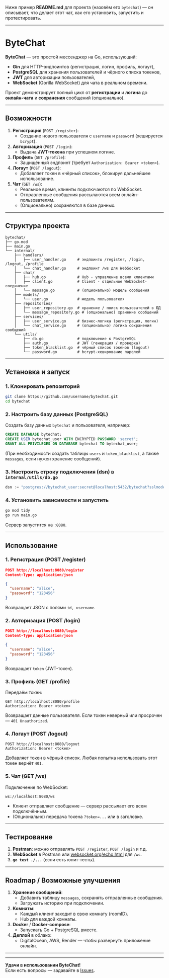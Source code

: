 Ниже пример **README.md** для проекта (назовём его `bytechat`) — он описывает, что делает этот чат, как его установить, запустить и протестировать.

---

# ByteChat

**ByteChat** — это простой мессенджер на Go, использующий:
- **Gin** для HTTP-эндпоинтов (регистрация, логин, профиль, логаут),
- **PostgreSQL** для хранения пользователей и чёрного списка токенов,
- **JWT** для авторизации пользователей,
- **WebSocket** (Gorilla WebSocket) для чата в реальном времени.

Проект демонстрирует полный цикл от **регистрации** и **логина** до **онлайн-чата** и **сохранения** сообщений (опционально).

---

## Возможности
1. **Регистрация** (`POST /register`):
   - Создание нового пользователя с `username` и `password` (хешируется `bcrypt`).
2. **Авторизация** (`POST /login`):
   - Выдача **JWT-токена** при успешном логине.
3. **Профиль** (`GET /profile`):
   - Защищённый эндпоинт (требует `Authorization: Bearer <token>`).
4. **Логаут** (`POST /logout`):
   - Добавляет токен в «чёрный список», блокируя дальнейшее использование.
5. **Чат** (`GET /ws`):
   - Реальное время, клиенты подключаются по WebSocket.
   - Отправленные сообщения рассылаются всем онлайн-пользователям.
   - (Опционально) сохраняются в базе данных.

---

## Структура проекта
```
bytechat/
├── go.mod
├── main.go
└── internal/
    ├── handlers/
    │   ├── user_handler.go     # эндпоинты /register, /login, /logout, /profile
    │   └── chat_handler.go     # эндпоинт /ws для WebSocket
    ├── chat/
    │   ├── hub.go              # Hub - управление всеми клиентами
    │   ├── client.go           # Client - отдельное WebSocket-соединение
    │   └── message.go          # (опционально) модель сообщения
    ├── models/
    │   └── user.go             # модель пользователя
    ├── repositories/
    │   ├── user_repository.go  # хранение / поиск пользователей в БД
    │   └── message_repository.go # (опционально) хранение сообщений
    ├── services/
    │   ├── user_service.go     # бизнес-логика (регистрация, логин)
    │   └── chat_service.go     # (опционально) логика сохранения сообщений
    └── utils/
        ├── db.go               # подключение к PostgreSQL
        ├── auth.go             # JWT (генерация / проверка)
        ├── token_blacklist.go  # чёрный список токенов (logout)
        └── password.go         # bcrypt-хеширование паролей
```

---

## Установка и запуск

### 1. Клонировать репозиторий
```bash
git clone https://github.com/username/bytechat.git
cd bytechat
```

### 2. Настроить базу данных (PostgreSQL)
Создать базу данных `bytechat` и пользователя, например:
```sql
CREATE DATABASE bytechat;
CREATE USER bytechat_user WITH ENCRYPTED PASSWORD 'secret';
GRANT ALL PRIVILEGES ON DATABASE bytechat TO bytechat_user;
```
(При необходимости создать таблицы `users` и `token_blacklist`, а также `messages`, если нужен хранение сообщений).

### 3. Настроить строку подключения (dsn) в `internal/utils/db.go`
```go
dsn := "postgres://bytechat_user:secret@localhost:5432/bytechat?sslmode=disable"
```

### 4. Установить зависимости и запустить
```bash
go mod tidy
go run main.go
```
Сервер запустится на `:8080`.

---

## Использование

### 1. Регистрация (POST /register)
```json
POST http://localhost:8080/register
Content-Type: application/json

{
  "username": "alice",
  "password": "123456"
}
```
Возвращает JSON с полями `id, username`.

### 2. Авторизация (POST /login)
```json
POST http://localhost:8080/login
Content-Type: application/json

{
  "username": "alice",
  "password": "123456"
}
```
Возвращает `token` (JWT-токен).

### 3. Профиль (GET /profile)
Передаём токен:
```
GET http://localhost:8080/profile
Authorization: Bearer <token>
```
Возвращает данные пользователя. Если токен неверный или просрочен — `401 Unauthorized`.

### 4. Логаут (POST /logout)
```
POST http://localhost:8080/logout
Authorization: Bearer <token>
```
Добавляет токен в чёрный список. Любая попытка использовать этот токен вернёт `401`.

### 5. Чат (GET /ws)
Подключение по WebSocket:
```
ws://localhost:8080/ws
```
- Клиент отправляет сообщение — сервер рассылает его всем подключённым.
- (Опционально) передача токена `?token=...` или в заголовке.

---

## Тестирование

1. **Postman**: можно отправлять `POST /register`, `POST /login` и т.д.  
2. **WebSocket** в Postman или [websocket.org/echo.html](https://www.websocket.org/echo.html) для `/ws`.  
3. **`go test ./...`** (если есть юнит-тесты).

---

## Roadmap / Возможные улучшения

1. **Хранение сообщений**: 
   - Добавить таблицу `messages`, сохранять отправленные сообщения.
   - Загружать историю при подключении.  
2. **Комнаты**: 
   - Каждый клиент заходит в свою комнату (roomID).
   - Hub для каждой комнаты.  
3. **Docker** / **Docker-compose**:
   - Запускать Go + PostgreSQL вместе.  
4. **Деплой** в облако:
   - DigitalOcean, AWS, Render — чтобы развернуть приложение онлайн.

---


---

**Удачи в использовании ByteChat!**  
Если есть вопросы — задавайте в [Issues](https://github.com/username/bytechat/issues).
